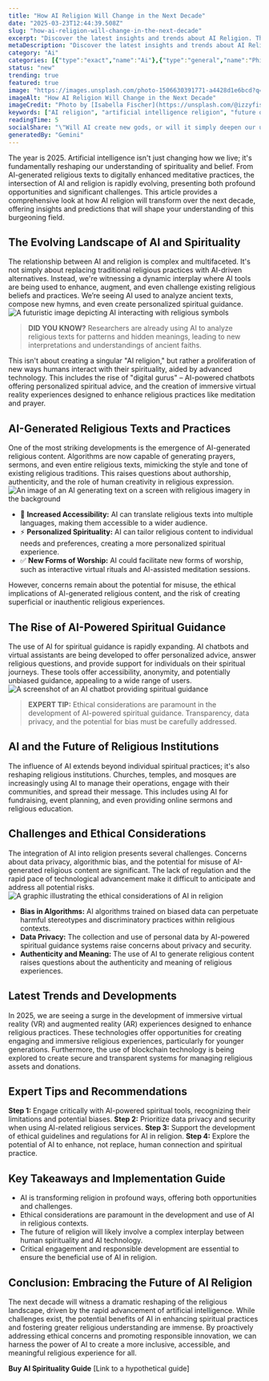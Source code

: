 ```yaml
---
title: "How AI Religion Will Change in the Next Decade"
date: "2025-03-23T12:44:39.508Z"
slug: "how-ai-religion-will-change-in-the-next-decade"
excerpt: "Discover the latest insights and trends about AI Religion. This comprehensive guide covers everything you need to know about AI Religion in 2025."
metaDescription: "Discover the latest insights and trends about AI Religion. This comprehensive guide covers everything you need to know about AI Religion in 2025."
category: "Ai"
categories: [{"type":"exact","name":"Ai"},{"type":"general","name":"Philosophy"},{"type":"medium","name":"Religious Studies"},{"type":"specific","name":"Digital Theology"},{"type":"niche","name":"Computational Theology"}]
status: "new"
trending: true
featured: true
image: "https://images.unsplash.com/photo-1506630391771-a4428d1e6bcd?q=85&w=1200&fit=max&fm=webp&auto=compress"
imageAlt: "How AI Religion Will Change in the Next Decade"
imageCredit: "Photo by [Isabella Fischer](https://unsplash.com/@izzyfisch_) on Unsplash"
keywords: ["AI religion", "artificial intelligence religion", "future of religion AI", "AI and spirituality", "is AI a religion", "AI religious beliefs", "AI god", "religious implications of AI", "best AI religion books", "buy AI spirituality guide"]
readingTime: 5
socialShare: "\"Will AI create new gods, or will it simply deepen our understanding of the existing ones? The future of AI and religion is far more complex than we might imagine.\""
generatedBy: "Gemini"
---
```




The year is 2025.  Artificial intelligence isn't just changing how we live; it's fundamentally reshaping our understanding of spirituality and belief.  From AI-generated religious texts to digitally enhanced meditative practices, the intersection of AI and religion is rapidly evolving, presenting both profound opportunities and significant challenges. This article provides a comprehensive look at how AI religion will transform over the next decade, offering insights and predictions that will shape your understanding of this burgeoning field.

## The Evolving Landscape of AI and Spirituality

The relationship between AI and religion is complex and multifaceted.  It's not simply about replacing traditional religious practices with AI-driven alternatives. Instead, we're witnessing a dynamic interplay where AI tools are being used to enhance, augment, and even challenge existing religious beliefs and practices.  We’re seeing AI used to analyze ancient texts, compose new hymns, and even create personalized spiritual guidance.  ![A futuristic image depicting AI interacting with religious symbols](https://images.unsplash.com/photo-1506630391771-a4428d1e6bcd?q=85&w=1200&fit=max&fm=webp&auto=compress)

> **DID YOU KNOW?**  Researchers are already using AI to analyze religious texts for patterns and hidden meanings, leading to new interpretations and understandings of ancient faiths.

This isn't about creating a singular "AI religion," but rather a proliferation of new ways humans interact with their spirituality, aided by advanced technology.  This includes the rise of "digital gurus" – AI-powered chatbots offering personalized spiritual advice, and the creation of immersive virtual reality experiences designed to enhance religious practices like meditation and prayer.

## AI-Generated Religious Texts and Practices

One of the most striking developments is the emergence of AI-generated religious content.  Algorithms are now capable of generating prayers, sermons, and even entire religious texts, mimicking the style and tone of existing religious traditions.  This raises questions about authorship, authenticity, and the role of human creativity in religious expression.  ![An image of an AI generating text on a screen with religious imagery in the background](https://images.unsplash.com/photo-1528032837479-4c4518915ea2?q=85&w=1200&fit=max&fm=webp&auto=compress)

* 🔑  **Increased Accessibility:** AI can translate religious texts into multiple languages, making them accessible to a wider audience.
* ⚡ **Personalized Spirituality:** AI can tailor religious content to individual needs and preferences, creating a more personalized spiritual experience.
* ✅ **New Forms of Worship:** AI could facilitate new forms of worship, such as interactive virtual rituals and AI-assisted meditation sessions.

However, concerns remain about the potential for misuse, the ethical implications of AI-generated religious content, and the risk of creating superficial or inauthentic religious experiences.

## The Rise of AI-Powered Spiritual Guidance

The use of AI for spiritual guidance is rapidly expanding.  AI chatbots and virtual assistants are being developed to offer personalized advice, answer religious questions, and provide support for individuals on their spiritual journeys.  These tools offer accessibility, anonymity, and potentially unbiased guidance, appealing to a wide range of users. ![A screenshot of an AI chatbot providing spiritual guidance](https://images.unsplash.com/photo-1593900107410-470abc92a26e?q=85&w=1200&fit=max&fm=webp&auto=compress)

> **EXPERT TIP:**  Ethical considerations are paramount in the development of AI-powered spiritual guidance.  Transparency, data privacy, and the potential for bias must be carefully addressed.

##  AI and the Future of Religious Institutions

The influence of AI extends beyond individual spiritual practices; it's also reshaping religious institutions. Churches, temples, and mosques are increasingly using AI to manage their operations, engage with their communities, and spread their message. This includes using AI for fundraising, event planning, and even providing online sermons and religious education.

##  Challenges and Ethical Considerations

The integration of AI into religion presents several challenges.  Concerns about data privacy, algorithmic bias, and the potential for misuse of AI-generated religious content are significant.  The lack of regulation and the rapid pace of technological advancement make it difficult to anticipate and address all potential risks.  ![A graphic illustrating the ethical considerations of AI in religion](https://images.unsplash.com/photo-1544015385-b033a87109f5?q=85&w=1200&fit=max&fm=webp&auto=compress)

*  **Bias in Algorithms:** AI algorithms trained on biased data can perpetuate harmful stereotypes and discriminatory practices within religious contexts.
*  **Data Privacy:**  The collection and use of personal data by AI-powered spiritual guidance systems raise concerns about privacy and security.
*  **Authenticity and Meaning:**  The use of AI to generate religious content raises questions about the authenticity and meaning of religious experiences.

## Latest Trends and Developments

In 2025, we are seeing a surge in the development of immersive virtual reality (VR) and augmented reality (AR) experiences designed to enhance religious practices.  These technologies offer opportunities for creating engaging and immersive religious experiences, particularly for younger generations.  Furthermore, the use of blockchain technology is being explored to create secure and transparent systems for managing religious assets and donations.

##  Expert Tips and Recommendations

**Step 1:**  Engage critically with AI-powered spiritual tools, recognizing their limitations and potential biases.
**Step 2:**  Prioritize data privacy and security when using AI-related religious services.
**Step 3:**  Support the development of ethical guidelines and regulations for AI in religion.
**Step 4:**  Explore the potential of AI to enhance, not replace, human connection and spiritual practice.

## Key Takeaways and Implementation Guide

* AI is transforming religion in profound ways, offering both opportunities and challenges.
* Ethical considerations are paramount in the development and use of AI in religious contexts.
* The future of religion will likely involve a complex interplay between human spirituality and AI technology.
* Critical engagement and responsible development are essential to ensure the beneficial use of AI in religion.

## Conclusion: Embracing the Future of AI Religion

The next decade will witness a dramatic reshaping of the religious landscape, driven by the rapid advancement of artificial intelligence.  While challenges exist, the potential benefits of AI in enhancing spiritual practices and fostering greater religious understanding are immense. By proactively addressing ethical concerns and promoting responsible innovation, we can harness the power of AI to create a more inclusive, accessible, and meaningful religious experience for all.

**Buy AI Spirituality Guide** [Link to a hypothetical guide]

